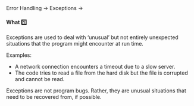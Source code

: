 <link rel="stylesheet" href="{{baseUrl}}/css/textbook.css">

<div class="website-content">

<div id="path">Error Handling &rarr; Exceptions &rarr;</div>

<div id="title">

#### What :one:

</div>

<div id="body">

Exceptions are used to deal with ‘unusual’ but not entirely unexpected situations that the program might encounter at run time.

<tip-box type="primary">

<include src="../../../common/definitions.md#def-exception" />

</tip-box>

<tip-box>

Examples:

*	A network connection encounters a timeout due to a slow server.
*	The code tries to read a file from the hard disk but the file is corrupted and cannot be read.

</tip-box>

Exceptions are not program bugs. Rather, they are unusual situations that need to be recovered from, if possible.

</div>

<div id="extras">
<div>

</div>

